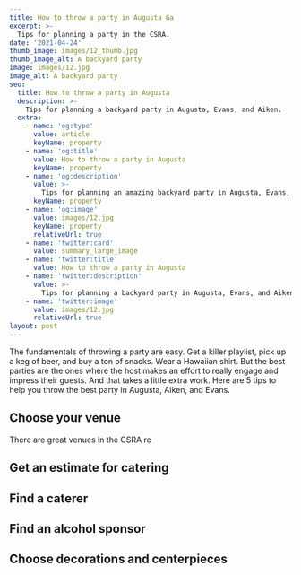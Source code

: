```yaml
---
title: How to throw a party in Augusta Ga
excerpt: >-
  Tips for planning a party in the CSRA.
date: '2021-04-24'
thumb_image: images/12_thumb.jpg
thumb_image_alt: A backyard party
image: images/12.jpg
image_alt: A backyard party
seo:
  title: How to throw a party in Augusta
  description: >-
    Tips for planning a backyard party in Augusta, Evans, and Aiken.
  extra:
    - name: 'og:type'
      value: article
      keyName: property
    - name: 'og:title'
      value: How to throw a party in Augusta
      keyName: property
    - name: 'og:description'
      value: >-
        Tips for planning an amazing backyard party in Augusta, Evans, and Aiken.
      keyName: property
    - name: 'og:image'
      value: images/12.jpg
      keyName: property
      relativeUrl: true
    - name: 'twitter:card'
      value: summary_large_image
    - name: 'twitter:title'
      value: How to throw a party in Augusta
    - name: 'twitter:description'
      value: >-
        Tips for planning a backyard party in Augusta, Evans, and Aiken.
    - name: 'twitter:image'
      value: images/12.jpg
      relativeUrl: true
layout: post
---
```


The fundamentals of throwing a party are easy. Get a killer playlist, pick up a keg of beer, and buy a ton of snacks. Wear a Hawaiian shirt. But the best parties are the ones where the host makes an effort to really engage and impress their guests. And that takes a little extra work. Here are 5 tips to help you throw the best party in Augusta, Aiken, and Evans.

## Choose your venue

There are great venues in the CSRA re

## Get an estimate for catering 

## Find a caterer 

## Find an alcohol sponsor 

## Choose decorations and centerpieces
